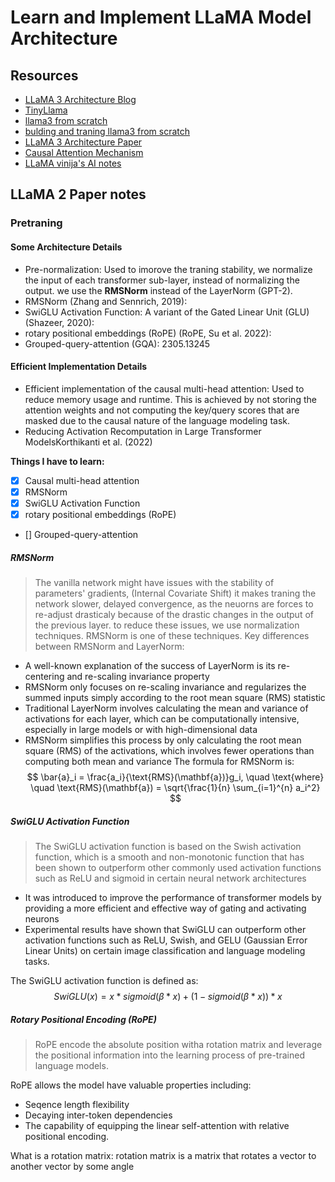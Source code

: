 # Learn and Implement LLaMA Model Architecture

## Resources
- [LLaMA 3 Architecture Blog](https://medium.com/@vi.ai_/exploring-and-building-the-llama-3-architecture-a-deep-dive-into-components-coding-and-43d4097cfbbb)
- [TinyLlama](https://github.com/jzhang38/TinyLlama)
- [llama3 from scratch](https://github.com/naklecha/llama3-from-scratch)
- [bulding and traning llama3 from scratch](https://lightning.ai/fareedhassankhan12/studios/building-llama-3-from-scratch)
- [LLaMA 3 Architecture Paper](https://ai.meta.com/blog/meta-llama-3/)
- [Causal Attention Mechanism](https://snawarhussain.com/educational/llms/Causal-Attention-Mechanism-Pure-and-Simple/)
- [LLaMA vinija's AI notes](https://vinija.ai/models/LLaMA/)

## LLaMA 2 Paper notes
### Pretraning
#### Some Architecture Details
- Pre-normalization: Used to imorove the traning stability, we normalize the input of each transformer sub-layer, instead of normalizing the output. we use the **RMSNorm** instead of the LayerNorm (GPT-2).
- RMSNorm (Zhang and Sennrich, 2019):
- SwiGLU Activation Function: A variant of the Gated Linear Unit (GLU) (Shazeer, 2020): 
- rotary positional embeddings (RoPE) (RoPE, Su et al. 2022):
- Grouped-query-attention (GQA): 2305.13245

#### Efficient Implementation Details
- Efficient implementation of the causal multi-head attention: Used to reduce memory usage and runtime. This is achieved by not storing the attention weights and not computing the key/query scores that are masked due to the causal nature of the language modeling task.
- Reducing Activation Recomputation in Large Transformer ModelsKorthikanti et al. (2022)

**Things I have to learn:**
- [x] Causal multi-head attention
- [x] RMSNorm
- [x] SwiGLU Activation Function
- [x] rotary positional embeddings (RoPE)
- [] Grouped-query-attention

##### RMSNorm
> The vanilla network might have issues with the stability of parameters' gradients, (Internal Covariate Shift) it makes traning the network slower, delayed convergence, as the neuorns are forces to re-adjust drasticaly because of the drastic changes in the output of the previous layer. to reduce these issues, we use normalization techniques. RMSNorm is one of these techniques. 
Key differences between RMSNorm and LayerNorm:
- A well-known explanation of the success of LayerNorm is its re-centering and re-scaling invariance property
- RMSNorm only focuses on re-scaling invariance and regularizes the summed inputs simply according to the root mean square (RMS) statistic
- Traditional LayerNorm involves calculating the mean and variance of activations for each layer, which can be computationally intensive, especially in large models or with high-dimensional data
- RMSNorm simplifies this process by only calculating the root mean square (RMS) of the activations, which involves fewer operations than computing both mean and variance
The formula for RMSNorm is:
$$ \bar{a}_i = \frac{a_i}{\text{RMS}(\mathbf{a})}g_i, \quad \text{where} \quad \text{RMS}(\mathbf{a}) = \sqrt{\frac{1}{n} \sum_{i=1}^{n} a_i^2} $$

##### SwiGLU Activation Function
> The SwiGLU activation function is based on the Swish activation function, which is a smooth and non-monotonic function that has been shown to outperform other commonly used activation functions such as ReLU and sigmoid in certain neural network architectures

- It was introduced to improve the performance of transformer models by providing a more efficient and effective way of gating and activating neurons
- Experimental results have shown that SwiGLU can outperform other activation functions such as ReLU, Swish, and GELU (Gaussian Error Linear Units) on certain image classification and language modeling tasks.

The SwiGLU activation function is defined as:
$$ SwiGLU(x) = x * sigmoid(\beta * x) + (1- sigmoid(\beta * x)) * x$$

##### Rotary Positional Encoding (RoPE)
> RoPE encode the absolute position witha rotation matrix and leverage the positional information into the learning process of pre-trained language models.

RoPE allows the model have valuable properties including:
- Seqence length flexibility
- Decaying inter-token dependencies
- The capability of equipping the linear self-attention with relative positional encoding.

What is a rotation matrix: rotation matrix is a matrix that rotates a vector to another vector by some angle

